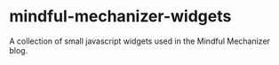 # mindful-mechanizer-widgets
A collection of small javascript widgets used in the Mindful Mechanizer blog.
